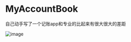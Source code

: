 # MyAccountBook
自己动手写了一个记账app和专业的比起来有很大很大的差距

![image](http://img.blog.csdn.net/20160117130303325?watermark/2/text/aHR0cDovL2Jsb2cuY3Nkbi5uZXQv/font/5a6L5L2T/fontsize/400/fill/I0JBQkFCMA==/dissolve/70/gravity/Center)
